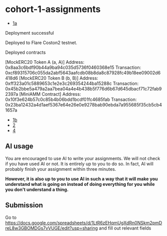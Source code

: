 # cohort-1-assignments

- [1a](./1a)

Deployment successful

Deployed to Flare Coston2 testnet.

Deployed contracts

  [MockERC20 Token A (a, A)]
    Address: 0x8aa3c6bdf90b44a9ba94c035d5736f0460368e15
    Transaction: 0xcf89315706c055da2abf5643aafcdb08b8da8c87928fc49b18ee09002d6418d6
  [MockERC20 Token B (b, B)]
    Address: 0xff323a01c5889653c1e2e3c269354244ba15288c
    Transaction: 0x45b2bbe5a479a2aa7bea04a4e4b438b5f776d6b67d645dbacf71c72fab92397a
  [MiniAMM Contract]
    Address: 0x10f3e624b57c0c85b4b06bdd1bcdf01fc4685fab
    Transaction: 0x23ba12432a4d1aef5367e64e26e0e9278bab90ebda7a955685f35cb5cb41657a


    
- [1b](./1b)
- [2](./2)
- [4](./4)

## AI usage

You are encouraged to use AI to write your assignments. We will not check if you have used AI or not. It is entirely up to you to do so. In fact, AI will probably finish your assignment within three minutes.

**However, it is also up to you to use AI in such a way that it will make you understand what is going on instead of doing everything for you while you don't understand a thing.**

## Submission

Go to https://docs.google.com/spreadsheets/d/1LtR6zEHqmUgXdRn0NSkm2pmDreL8w3GBOMDGs7vVUGE/edit?usp=sharing and fill out relevant fields
